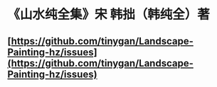 # 《山水纯全集》宋 韩拙（韩纯全）著 
## [https://github.com/tinygan/Landscape-Painting-hz/issues](https://github.com/tinygan/Landscape-Painting-hz/issues)

